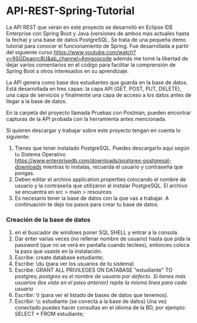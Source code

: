 # API-REST-Spring-Tutorial
La API REST que verán en este proyecto se desarrolló en Eclipse IDE Enterprise con Spring Boot y Java (versiones de ambos más actuales hasta la fecha) y una base de datos PostgreSQL. Se trata de una pequeña demo tutorial para conocer el funcionamiento de Spring. Fue desarrollada a partir del siguiente curso https://www.youtube.com/watch?v=9SGDpanrc8U&ab_channel=Amigoscode además me tomé la libertad de dejar varios comentarios en el código para facilitar la comprensión de Spring Boot a otros interesados en su aprendizaje.

La API genera como base dos estudiantes que guarda en la base de datos. Está desarrollada en tres capas: la capa API (GET, POST, PUT, DELETE), una capa de servicios y finalmente una capa de acceso a los datos antes de llegar a la base de datos.

En la carpeta del proyecto llamada Pruebas con Postman, pueden encontrar capturas de la API probada con la herramienta antes mencionada.

Si quieren descargar y trabajar sobre este proyecto tengan en cuenta lo siguiente:
1. Tienes que tener instalado PostgreSQL. Puedes descargarlo aquí según tu Sistema Operativo https://www.enterprisedb.com/downloads/postgres-postgresql-downloads mientras lo instalas, recuerda el usuario y contraseña que pongas.
2. Deben editar el archivo application.properties colocando el nombre de usuario y la contraseña que utilizaron al instalar PostgreSQL. El archivo se encuentra en src > main > resources
3. Es necesario tener la base de datos con la que vas a trabajar. A continuación te dejo los pasos para crear tu base de datos.

### Creación de la base de datos
1. en el buscador de windows poner SQL SHELL y entrar a la consola.
2. Dar enter varias veces (no rellenar nombre de usuario) hasta que pida la password (que no se verá en pantalla cuando teclees), entonces coloca la pass que usaste en la instalación.
3. Escribe: create database estudiante;
4. Escribe: \du (para ver los usuarios de tu sistema)
5. Escribe: GRANT ALL PRIVILEGES ON DATABASE "estudiante" TO postgres;    *postgres es el nombre de usuario por defecto. Si tienes más usuarios (los viste en el paso anterior) repite la misma línea para cada usuario*
6. Escribir: \l (para ver el listado de bases de datos que tenemos).
7. Escribir: \c estudiante (se conecta a la base de datos)
Una vez conectado puedes hacer consultas en el idioma de la BD, por ejemplo: SELECT * FROM estudiante;
